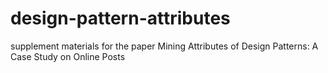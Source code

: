 # design-pattern-attributes
supplement materials for the paper Mining Attributes of Design Patterns: A Case Study on Online Posts

